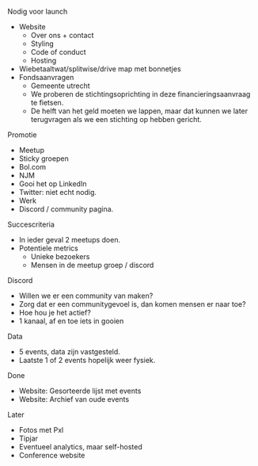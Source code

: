 Nodig voor launch

 - Website
   - Over ons + contact
   - Styling
   - Code of conduct
   - Hosting
 - Wiebetaaltwat/splitwise/drive map met bonnetjes
 - Fondsaanvragen
   - Gemeente utrecht
   - We proberen de stichtingsoprichting in deze financieringsaanvraag
     te fietsen.
   - De helft van het geld moeten we lappen, maar dat kunnen we later
     terugvragen als we een stichting op hebben gericht.

Promotie

 - Meetup
 - Sticky groepen
 - Bol.com
 - NJM
 - Gooi het op LinkedIn
 - Twitter: niet echt nodig.
 - Werk
 - Discord / community pagina.

Succescriteria

 - In ieder geval 2 meetups doen.
 - Potentiele metrics
   - Unieke bezoekers
   - Mensen in de meetup groep / discord

Discord

 - Willen we er een community van maken?
 - Zorg dat er een communitygevoel is, dan komen mensen er naar toe?
 - Hoe hou je het actief?
 - 1 kanaal, af en toe iets in gooien

Data

 - 5 events, data zijn vastgesteld.
 - Laatste 1 of 2 events hopelijk weer fysiek.

Done

 - Website: Gesorteerde lijst met events
 - Website: Archief van oude events

Later

 - Fotos met Pxl
 - Tipjar
 - Eventueel analytics, maar self-hosted
 - Conference website
